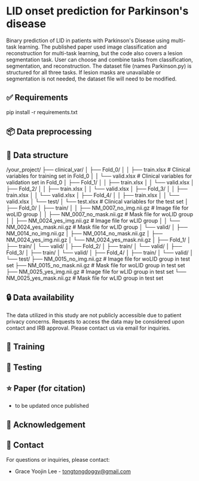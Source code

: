 # LID onset prediction for Parkinson's disease
Binary prediction of LID in patients with Parkinson's Disease using multi-task learning.
The published paper used image classification and reconstruction for multi-task learning, but the code also covers a lesion segmentation task.
User can choose and combine tasks from classification, segmentation, and reconstruction.
The dataset file (names Parkinson.py) is structured for all three tasks.
If lesion masks are unavailable or segmentation is not needed, the dataset file will need to be modified.

## ✅ Requirements
pip install -r requirements.txt

## 📦 Data preprocessing

## 📂 Data structure
/your_project/
├── clinical_var/
│   ├── Fold_0/
│   │   ├── train.xlsx           # Clinical variables for training set in Fold_0
│   │   └── valid.xlsx           # Clinical variables for validation set in Fold_0
│   ├── Fold_1/
│   │   ├── train.xlsx
│   │   └── valid.xlsx
│   ├── Fold_2/
│   │   ├── train.xlsx
│   │   └── valid.xlsx
│   ├── Fold_3/
│   │   ├── train.xlsx
│   │   └── valid.xlsx
│   ├── Fold_4/
│   │   ├── train.xlsx
│   │   └── valid.xlsx
│   └── test/
│       └── test.xlsx            # Clinical variables for the test set
│
├── Fold_0/
│   ├── train/
│   │   ├── NM_0007_no_img.nii.gz   # Image file for woLID group
│   │   ├── NM_0007_no_mask.nii.gz  # Mask file for woLID group
│   │   ├── NM_0024_yes_img.nii.gz  # Image file for wLID group
│   │   └── NM_0024_yes_mask.nii.gz # Mask file for wLID group
│   └── valid/
│       ├── NM_0014_no_img.nii.gz
│       ├── NM_0014_no_mask.nii.gz
│       ├── NM_0024_yes_img.nii.gz
│       └── NM_0024_yes_mask.nii.gz
│
├── Fold_1/
│   ├── train/
│   └── valid/
│
├── Fold_2/
│   ├── train/
│   └── valid/
│
├── Fold_3/
│   ├── train/
│   └── valid/
│
├── Fold_4/
│   ├── train/
│   └── valid/
│
└── test/
    ├── NM_0015_no_img.nii.gz    # Image file for woLID group in test set
    ├── NM_0015_no_mask.nii.gz   # Mask file for woLID group in test set
    ├── NM_0025_yes_img.nii.gz   # Image file for wLID group in test set
    └── NM_0025_yes_mask.nii.gz  # Mask file for wLID group in test set


## 🔒 Data availability
The data utilized in this study are not publicly accessible due to patient privacy concerns. 
Requests to access the data may be considered upon contact and IRB approval. Please contact us via email for inquiries.

## 🚀 Training


## 🧪 Testing

## ⭐ Paper (for citation)
- to be updated once published

## 🙏 Acknowledgement

## 📧 Contact
For questions or inquiries, please contact:
- Grace Yoojin Lee - tongtongdoggy@gmail.com

